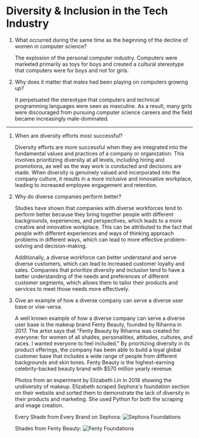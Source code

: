# Diversity & Inclusion in the Tech Industry

1. What occurred during the same time as the beginning of the decline of women in computer science?

    The explosion of the personal computer industry. Computers were marketed primarily as toys for boys and created a cultural stereotype that computers were for boys and not for girls. 

2. Why does it matter that males had been playing on computers growing up?

    It perpetuated the stereotype that computers and technical programming languages were seen as masculine. As a result, many girls were discouraged from pursuing computer science careers and the field became increasingly male-dominated. 


***

1. When are diversity efforts most successful?

    Diversity efforts are more successful when they are integrated into the fundamental values and practices of a company or organization. This involves prioritizing diversity at all levels, including hiring and promotions, as well as the way work is conducted and decisions are made. When diversity is genuinely valued and incorporated into the company culture, it results in a more inclusive and innovative workplace, leading to increased employee engagement and retention. 

2. Why do diverse companies perform better?

    Studies have shown that companies with diverse workforces tend to perform better because they bring together people with different backgrounds, experiences, and perspectives, which leads to a more creative and innovative workplace. This can be attributed to the fact that people with different experiences and ways of thinking approach problems in different ways, which can lead to more effective problem-solving and decision-making.
    
    Additionally, a diverse workforce can better understand and serve diverse customers, which can lead to increased customer loyalty and sales. Companies that prioritize diversity and inclusion tend to have a better understanding of the needs and preferences of different customer segments, which allows them to tailor their products and services to meet those needs more effectively.


3. Give an example of how a diverse company can serve a diverse user base or vise-versa.

    A well known example of how a diverse company can serve a diverse user base is the makeup brand Fenty Beauty, founded by Rihanna in 2017. The artist says that "Fenty Beauty by Rihanna was created for everyone: for women of all shades, personalities, attitudes, cultures, and races. I wanted everyone to feel included." By prioritizing diversity in its product offerings, the company has been able to build a loyal global customer base that includes a wide range of people from different backgrounds and skin tones. Fenty Beauty is the highest-earning celebrity-backed beauty brand with $570 million yearly revenue. 

    Photos from an experiment by Elizabeth Lin in 2018 showing the undiversity of makeup. Elizabeth scraped Sephora's foundation section on their website and sorted them to demonstrate the lack of diversity in their products and marketing. She used Python for both the scraping and image creation.

    Every Shade from Every Brand on Sephora:
    ![Sephora Foundations](https://www.elizabethylin.com/static/media/1-foundations-value-grayscale.2f480c27.jpg)

    Shades from Fenty Beauty:
    ![Fenty Foundations](https://www.elizabethylin.com/static/media/3-foundations-saturation.c714b5ea.jpg)






